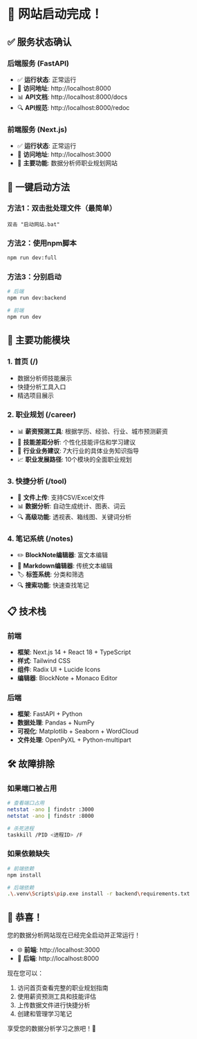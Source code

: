 # 🎉 网站启动完成！

## ✅ 服务状态确认

### 后端服务 (FastAPI)
- ✅ **运行状态**: 正常运行
- 🔗 **访问地址**: http://localhost:8000
- 📊 **API文档**: http://localhost:8000/docs
- 🔍 **API规范**: http://localhost:8000/redoc

### 前端服务 (Next.js)
- ✅ **运行状态**: 正常运行
- 🔗 **访问地址**: http://localhost:3000
- 🎨 **主要功能**: 数据分析师职业规划网站

## 🚀 一键启动方法

### 方法1：双击批处理文件（最简单）
```
双击 "启动网站.bat"
```

### 方法2：使用npm脚本
```bash
npm run dev:full
```

### 方法3：分别启动
```bash
# 后端
npm run dev:backend

# 前端
npm run dev
```

## 🎯 主要功能模块

### 1. 首页 (/)
- 数据分析师技能展示
- 快捷分析工具入口
- 精选项目展示

### 2. 职业规划 (/career)
- 📊 **薪资预测工具**: 根据学历、经验、行业、城市预测薪资
- 🎯 **技能差距分析**: 个性化技能评估和学习建议
- 🏢 **行业业务建议**: 7大行业的具体业务知识指导
- 📈 **职业发展路径**: 10个模块的全面职业规划

### 3. 快捷分析 (/tool)
- 📁 **文件上传**: 支持CSV/Excel文件
- 📊 **数据分析**: 自动生成统计、图表、词云
- 🔍 **高级功能**: 透视表、箱线图、关键词分析

### 4. 笔记系统 (/notes)
- ✏️ **BlockNote编辑器**: 富文本编辑
- 📝 **Markdown编辑器**: 传统文本编辑
- 🏷️ **标签系统**: 分类和筛选
- 🔍 **搜索功能**: 快速查找笔记

## 📋 技术栈

### 前端
- **框架**: Next.js 14 + React 18 + TypeScript
- **样式**: Tailwind CSS
- **组件**: Radix UI + Lucide Icons
- **编辑器**: BlockNote + Monaco Editor

### 后端
- **框架**: FastAPI + Python
- **数据处理**: Pandas + NumPy
- **可视化**: Matplotlib + Seaborn + WordCloud
- **文件处理**: OpenPyXL + Python-multipart

## 🛠️ 故障排除

### 如果端口被占用
```bash
# 查看端口占用
netstat -ano | findstr :3000
netstat -ano | findstr :8000

# 杀死进程
taskkill /PID <进程ID> /F
```

### 如果依赖缺失
```bash
# 前端依赖
npm install

# 后端依赖
.\.venv\Scripts\pip.exe install -r backend\requirements.txt
```

## 🎊 恭喜！

您的数据分析网站现在已经完全启动并正常运行！

- 🌐 **前端**: http://localhost:3000
- 🔧 **后端**: http://localhost:8000

现在您可以：
1. 访问首页查看完整的职业规划指南
2. 使用薪资预测工具和技能评估
3. 上传数据文件进行快捷分析
4. 创建和管理学习笔记

享受您的数据分析学习之旅吧！🚀
